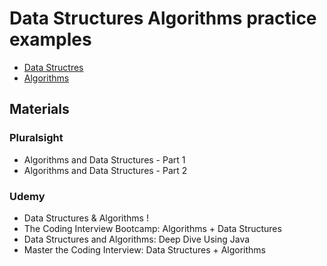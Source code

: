 # Data Structures Algorithms practice examples
* [Data Structres](data-structures)
* [Algorithms](algorithms)

## Materials
### Pluralsight
* Algorithms and Data Structures - Part 1
* Algorithms and Data Structures - Part 2

### Udemy
* Data Structures & Algorithms !
* The Coding Interview Bootcamp: Algorithms + Data Structures
* Data Structures and Algorithms: Deep Dive Using Java
* Master the Coding Interview: Data Structures + Algorithms
